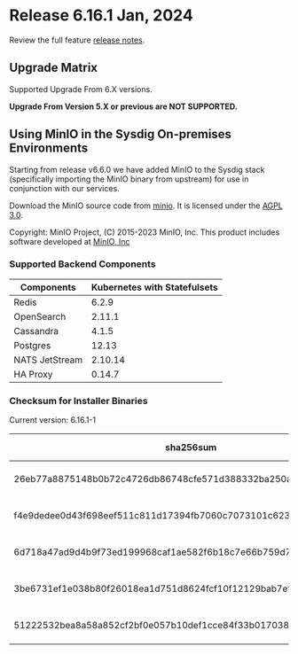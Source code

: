 Release 6.16.1 Jan, 2024
===

Review the full feature [release notes](https://docs.sysdig.com/en/sysdig-on-premises-release-notes.html).

Upgrade Matrix
---

Supported Upgrade From 6.X versions.

**Upgrade From Version 5.X or previous are NOT SUPPORTED.**

## Using MinIO in the Sysdig On-premises Environments

Starting from release v6.6.0 we have added MinIO to the Sysdig stack (specifically importing the MinIO binary from upstream) for use in conjunction with our services.

Download the MinIO source code from [minio](https://github.com/minio/minio). It is licensed under the [AGPL 3.0](https://github.com/minio/minio/blob/master/LICENSE).

Copyright: MinIO Project, (C) 2015-2023 MinIO, Inc. This product includes software developed at [MinIO, Inc](https://min.io/)

### Supported Backend Components

| **Components** | **Kubernetes with Statefulsets** |
|---|---|
| Redis                      | 6.2.9 |
| OpenSearch                 | 2.11.1 |
| Cassandra                  | 4.1.5 |
| Postgres                   | 12.13 |
| NATS JetStream             | 2.10.14 |
| HA Proxy                   | 0.14.7 |


### Checksum for Installer Binaries

Current version: 6.16.1-1

| **sha256sum** | **Installer binary** |
|---|---|
| 26eb77a8875148b0b72c4726db86748cfe571d388332ba250a3bcdda304bcd1b | installer-darwin-amd64 |
| f4e9dedee0d43f698eef511c811d17394fb7060c7073101c62320c5751f933a3 | installer-darwin-arm64 |
| 6d718a47ad9d4b9f73ed199968caf1ae582f6b18c7e66b759d75de4765923566 | installer-linux-amd64 |
| 3be6731ef1e038b80f26018ea1d751d8624fcf10f12129bab7efeb73fa5aa8a2 | installer-linux-arm |
| 51222532bea8a58a852cf2bf0e057b10def1cce84f33b0170381f31bbb1b1d44 | installer-linux-arm64 |

